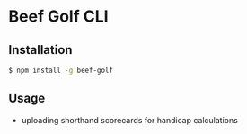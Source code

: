 # Beef Golf CLI

## Installation

```bash
$ npm install -g beef-golf
```

## Usage

* uploading shorthand scorecards for handicap calculations
